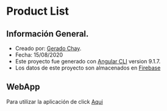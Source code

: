 # Product List

## Información General.
- Creado por: [Gerado Chay](https://github.com/gerchay).
- Fecha: 15/08/2020
- Este proyecto fue generado con [Angular CLI](https://github.com/angular/angular-cli) version 9.1.7.
- Los datos de este proyecto son almacenados en [Firebase](https://firebase.google.com/)

## WebApp
Para utilizar la aplicación de click [Aqui](https://gerchay.github.io/product-list/)


